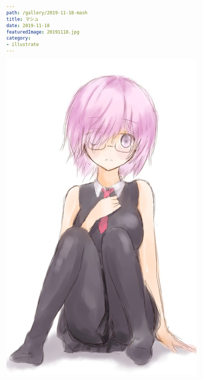 ```yaml
---
path: /gallery/2019-11-18-mash
title: マシュ
date: 2019-11-18
featuredImage: 20191118.jpg
category:
- illustrate
---
```


![image](20191118.jpg)
